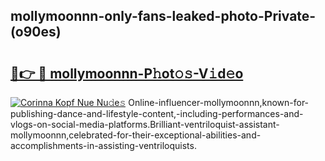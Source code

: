 ## mollymoonnn-only-fans​-leaked-photo​-Private-(o90es)


# <h2><a href="https://mediaupload.pro?title=mollymoonnn&ref=git">🔗👉 🔴 mollymoonnn-P𝚑ot𝚘𝚜-V𝚒d𝚎o</a></h2>

[![Corinna Kopf Nue Nu𝚍e𝚜](https://i.imgur.com/0qMVB7G.gif)](https://mediaupload.pro?title=mollymoonnn&ref=git)
Online-influencer-mollymoonnn,known-for-publishing-dance-and-lifestyle-content,-including-performances-and-vlogs-on-social-media-platforms.Brilliant-ventriloquist-assistant-mollymoonnn,celebrated-for-their-exceptional-abilities-and-accomplishments-in-assisting-ventriloquists.  